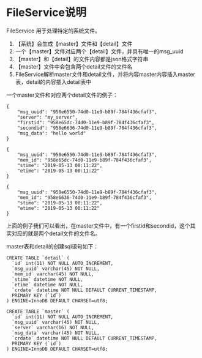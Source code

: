 # FileService说明

FileService 用于处理特定的系统文件。
1. 【系统】会生成【master】文件和【detail】文件
2. 一个【master】文件对应两个【detail】文件，并具有唯一的msg_uuid
3. 【master】和【detail】的文件内容都是json格式字符串
4. 【master】文件中会包含两个detail文件的文件名
5. FileService解析master文件和detail文件，并将内容master内容插入master表，detail的内容插入detail表中

一个master文件和对应两个detail文件的例子：

```
{
    "msg_uuid": "958e6550-74d0-11e9-b89f-784f436cfaf3",
    "server": "my_server",
    "firstid": "958e65dc-74d0-11e9-b89f-784f436cfaf3",
    "secondid": "958e6636-74d0-11e9-b89f-784f436cfaf3",
    "msg_data": "hello world"
}
```


```
{
    "msg_uuid": "958e6550-74d0-11e9-b89f-784f436cfaf3",
    "mem_id": "958e65dc-74d0-11e9-b89f-784f436cfaf3",
    "stime": "2019-05-13 00:11:22",
    "etime": "2019-05-13 00:11:22"
}
```


```
{
    "msg_uuid": "958e6550-74d0-11e9-b89f-784f436cfaf3",
    "mem_id": "958e6636-74d0-11e9-b89f-784f436cfaf3",
    "stime": "2019-05-13 00:11:22",
    "etime": "2019-05-13 00:11:22"
}
```

上面的例子我们可以看出，在master文件中，有一个firstid和secondid，这个其实对应的就是两个detail文件的文件名。

master表和detail的创建sql语句如下：


```
CREATE TABLE `detail` (
  `id` int(11) NOT NULL AUTO_INCREMENT,
  `msg_uuid` varchar(45) NOT NULL,
  `mem_id` varchar(45) NOT NULL,
  `stime` datetime NOT NULL,
  `etime` datetime NOT NULL,
  `crdate` datetime NOT NULL DEFAULT CURRENT_TIMESTAMP,
  PRIMARY KEY (`id`)
) ENGINE=InnoDB DEFAULT CHARSET=utf8;
```

```
CREATE TABLE `master` (
  `id` int(11) NOT NULL AUTO_INCREMENT,
  `msg_uuid` varchar(45) NOT NULL,
  `server` varchar(16) NOT NULL,
  `msg_data` varchar(45) NOT NULL,
  `crdate` datetime NOT NULL DEFAULT CURRENT_TIMESTAMP,
  PRIMARY KEY (`id`)
) ENGINE=InnoDB DEFAULT CHARSET=utf8;
```







